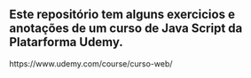 ## Este repositório tem alguns exercicios e anotações de um curso de **Java Script** da Platarforma Udemy.

<p>https://www.udemy.com/course/curso-web/</p>
